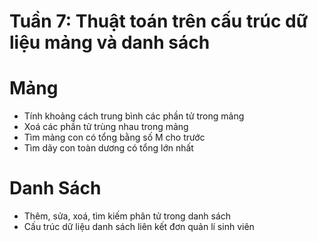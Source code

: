 # Tuần 7: Thuật toán trên cấu trúc dữ liệu mảng và danh sách
# Mảng
- Tính khoảng cách trung bình các phần tử trong mảng
- Xoá các phần tử trùng nhau trong mảng
- Tìm mảng con có tổng bằng số M cho trước
- Tìm dãy con toàn dương có tổng lớn nhất

# Danh Sách
- Thêm, sửa, xoá, tìm kiếm phân tử trong danh sách
- Cấu trúc dữ liệu danh sách liên kết đơn quản lí sinh viên